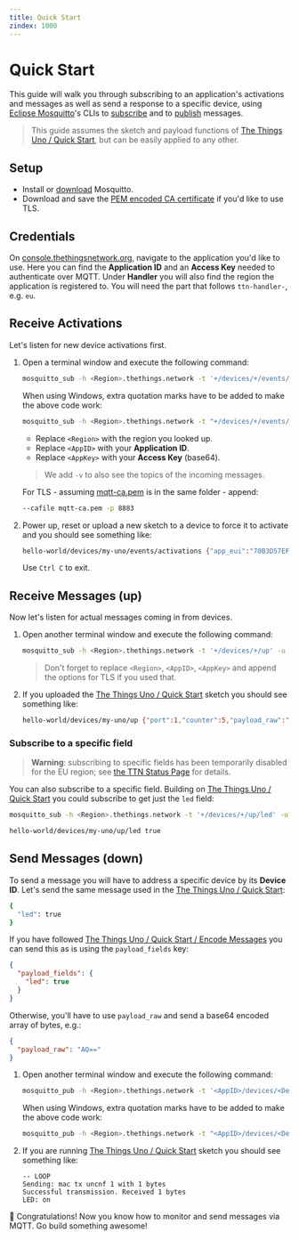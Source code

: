 ```yaml
---
title: Quick Start
zindex: 1000
---
```


# Quick Start
This guide will walk you through subscribing to an application's activations and messages as well as send a response to a specific device, using [Eclipse Mosquitto](https://mosquitto.org)'s CLIs to [subscribe](https://mosquitto.org/man/mosquitto_sub-1.html) and to [publish](https://mosquitto.org/man/mosquitto_pub-1.html) messages.

> This guide assumes the sketch and payload functions of [The Things Uno / Quick Start](../../devices/uno/quick-start.md), but can be easily applied to any other.

## Setup

* Install or [download](https://mosquitto.org/download/) Mosquitto.
* Download and save the [PEM encoded CA certificate](https://console.thethingsnetwork.org/mqtt-ca.pem) if you'd like to use TLS.

## Credentials

On [console.thethingsnetwork.org](https://console.thethingsnetwork.org/), navigate to the application you'd like to use. Here you can find the **Application ID** and an **Access Key** needed to authenticate over MQTT. Under **Handler** you will also find the region the application is registered to. You will need the part that follows `ttn-handler-`, e.g. `eu`.
    
## Receive Activations
Let's listen for new device activations first.

1.  Open a terminal window and execute the following command:

    ```bash
    mosquitto_sub -h <Region>.thethings.network -t '+/devices/+/events/activations' -u '<AppID>' -P '<AppKey>' -v
    ```
    When using Windows, extra quotation marks have to be added to make the above code work:
    
    ```bash
    mosquitto_sub -h <Region>.thethings.network -t "+/devices/+/events/activations" -u "<AppID>" -P "<AppKey>" -v
    ```
    * Replace `<Region>` with the region you looked up.
    * Replace `<AppID>` with your **Application ID**.
    * Replace `<AppKey>` with your **Access Key** (base64).
  
    > We add `-v` to also see the topics of the incoming messages.
    
    For TLS - assuming [mqtt-ca.pem](https://console.thethingsnetwork.org/mqtt-ca.pem) is in the same folder - append:

    ```bash
    --cafile mqtt-ca.pem -p 8883
    ```

2.  Power up, reset or upload a new sketch to a device to force it to activate and you should see something like:

    ```bash
    hello-world/devices/my-uno/events/activations {"app_eui":"70B3D57EF000001C","dev_eui":"0004A30B001B7AD2","dev_addr":"26012723","metadata":{"time":"2016-09-13T09:59:02.90329585Z","frequency":868.5,"modulation":"LORA","data_rate":"SF7BW125","coding_rate":"4/5","gateways":[{"eui":"B827EBFFFE87BD22","timestamp":1484146403,"time":"2016-09-13T09:59:02.867283Z","channel":2,"rssi":-49,"snr":7,"rf_chain":1}]}}
    ```

    Use `Ctrl C` to exit.

## Receive Messages (up)
Now let's listen for actual messages coming in from devices.

1.  Open another terminal window and execute the following command:

    ```bash
    mosquitto_sub -h <Region>.thethings.network -t '+/devices/+/up' -u '<AppID>' -P '<AppKey>' -v
    ```

    > Don't forget to replace `<Region>`, `<AppID>`, `<AppKey>` and append the options for TLS if you used that.

2.  If you uploaded the [The Things Uno / Quick Start](../../devices/uno/quick-start.md) sketch you should see something like:

    ```bash
    hello-world/devices/my-uno/up {"port":1,"counter":5,"payload_raw":"AQ==","payload_fields":{"led":true},"metadata":{"time":"2016-09-14T14:19:20.272552952Z","frequency":868.1,"modulation":"LORA","data_rate":"SF7BW125","coding_rate":"4/5","gateways":[{"eui":"B827EBFFFE87BD22","timestamp":1960494347,"time":"2016-09-14T14:19:20.258723Z","rssi":-49,"snr":9.5,"rf_chain":1}]}}
    ```
    
### Subscribe to a specific field

>**Warning**: subscribing to specific fields has been temporarily disabled for the EU region; see [the TTN Status Page](https://status.thethings.network/incidents/z25436h9zxwq) for details.

You can also subscribe to a specific field. Building on [The Things Uno / Quick Start](../../devices/uno/quick-start.md) you could subscribe to get just the `led` field:

```bash
mosquitto_sub -h <Region>.thethings.network -t '+/devices/+/up/led' -u '<AppID>' -P '<AppKey>' -v

hello-world/devices/my-uno/up/led true
```

## Send Messages (down)
To send a message you will have to address a specific device by its **Device ID**. Let's send the same message used in the [The Things Uno / Quick Start](../../devices/uno/quick-start.md#message-your-device):

```bash
{
  "led": true
}
```

If you have followed [The Things Uno / Quick Start / Encode Messages](../../devices/uno/quick-start.md#encode-messages) you can send this as is using the `payload_fields` key:

```json
{
  "payload_fields": {
    "led": true
  }
}
```

Otherwise, you'll have to use `payload_raw` and send a base64 encoded array of bytes, e.g.:

```json
{
  "payload_raw": "AQ=="
}
```

1.  Open another terminal window and execute the following command:

    ```bash
    mosquitto_pub -h <Region>.thethings.network -t '<AppID>/devices/<DevID>/down' -u '<AppID>' -P '<AppKey>' -m '{"payload_fields":{"led":true}}'
    ```
    When using Windows, extra quotation marks have to be added to make the above code work:
    
    ```bash
    mosquitto_pub -h <Region>.thethings.network -t "<AppID>/devices/<DevID>/down" -u "<AppID>" -P "<AppKey>" -m "{""payload_fields"":{""led"":true}}"
    ```

2.  If you are running [The Things Uno / Quick Start](../../devices/uno/quick-start.md) sketch you should see something like:

    ```
    -- LOOP
    Sending: mac tx uncnf 1 with 1 bytes
    Successful transmission. Received 1 bytes
    LED: on
    ```

🎉 Congratulations! Now you know how to monitor and send messages via MQTT. Go build something awesome!
